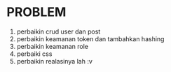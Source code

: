 # PROBLEM
1. perbaikin crud user dan post
2. perbaikin keamanan token dan tambahkan hashing
3. perbaikin keamanan role
4. perbaiki css
5. perbaikin realasinya lah :v

